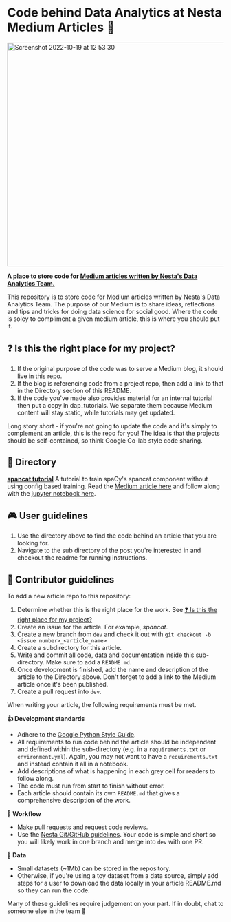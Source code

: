 # Code behind **Data Analytics at Nesta** Medium Articles :wave:

<img width="520" alt="Screenshot 2022-10-19 at 12 53 30" src="https://user-images.githubusercontent.com/46863334/196672092-d7b07034-4078-473d-9fb3-4992c97b71b4.png">

**A place to store code for [Medium articles written by Nesta's Data Analytics Team.](https://medium.com/data-analytics-at-nesta)**

This repository is to store code for Medium articles written by Nesta's Data Analytics Team. The purpose of our Medium is to share ideas, reflections and tips and tricks for doing data science for social good. Where the code is soley to compliment a given medium article, this is where you should put it. 

## ❓ Is this the right place for my project? 

1. If the original purpose of the code was to serve a Medium blog, it should live in this repo.
2. If the blog is referencing code from a project repo, then add a link to that in the Directory section of this README.
3. If the code you've made also provides material for an internal tutorial then put a copy in dap_tutorials. We separate them because Medium content will stay static, while tutorials may get updated.

Long story short - if you're not going to update the code and it's simply to complement an article, this is the repo for you! The idea is that the projects should be self-contained, so think Google Co-lab style code sharing.  

## 📖 Directory

**[spancat tutorial](https://github.com/nestauk/dap_medium_articles/tree/dev/spancat_tutorial)**
A tutorial to train spaCy's spancat component without using config based training. Read the [Medium article here](https://medium.com/data-analytics-at-nesta/a-deep-dive-into-spacys-span-categorisation-model-992024d047c2) and follow along with the [jupyter notebook here](https://github.com/nestauk/dap_medium_articles/blob/dev/spancat_tutorial/spancat_training.ipynb). 

## 🎮 User guidelines

1. Use the directory above to find the code behind an article that you are looking for.
2. Navigate to the sub directory of the post you're interested in and checkout the readme for running instructions.

## 📝  Contributor guidelines

To add a new article repo to this repository:

1. Determine whether this is the right place for the work. See [❓ Is this the right place for my project?](https://github.com/nestauk/dap_medium_articles/tree/spancat#-is-this-the-right-place-for-my-project) 
2. Create an issue for the article. For example, _spancat_.
3. Create a new branch from `dev` and check it out with `git checkout -b <issue number>_<article_name>`
4. Create a subdirectory for this article.
5. Write and commit all code, data and documentation inside this sub-directory. Make sure to add a `README.md`.
6. Once development is finished, add the name and description of the article to the Directory above. Don't forget to add a link to the Medium article once it's been published.
7. Create a pull request into `dev`.

When writing your article, the following requirements must be met.

**👍 Development standards**
- Adhere to the [Google Python Style Guide](https://google.github.io/styleguide/pyguide.html).
- All requirements to run code behind the article should be independent and defined within the sub-directory (e.g. in a `requirements.txt` or `environment.yml`). Again, you may not want to have a `requirements.txt` and instead contain it all in a notebook.
- Add descriptions of what is happening in each grey cell for readers to follow along.  
- The code must run from start to finish without error.
- Each article should contain its own `README.md` that gives a comprehensive description of the work.

**🔀 Workflow**
- Make pull requests and request code reviews.
- Use the [Nesta Git/GitHub guidelines](https://github.com/nestauk/github_support/blob/dev/guidelines/README.md). Your code is simple and short so you will likely work in one branch and merge into `dev` with one PR. 

**💾 Data**
- Small datasets (~1Mb) can be stored in the repository. 
- Otherwise, if you're using a toy dataset from a data source, simply add steps for a user to download the data locally in your article README.md so they can run the code.

Many of these guidelines require judgement on your part. If in doubt, chat to someone else in the team 🙂